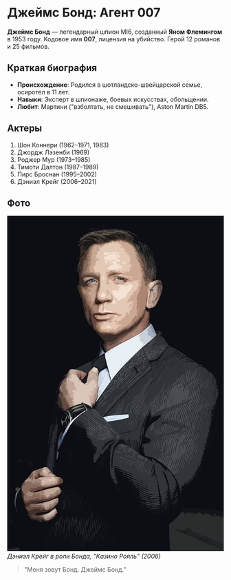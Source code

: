 # Джеймс Бонд: Агент 007

**Джеймс Бонд** — легендарный шпион MI6, созданный **Яном Флемингом** в 1953 году. Кодовое имя **007**, лицензия на убийство. Герой 12 романов и 25 фильмов. 

## Краткая биография
- **Происхождение**: Родился в шотландско-швейцарской семье, осиротел в 11 лет.
- **Навыки**: Эксперт в шпионаже, боевых искусствах, обольщении.
- **Любит**: Мартини ("взболтать, не смешивать"), Aston Martin DB5.

## Актеры
1. Шон Коннери (1962–1971, 1983)
2. Джордж Лэзенби (1969)
3. Роджер Мур (1973–1985)
4. Тимоти Далтон (1987–1989)
5. Пирс Броснан (1995–2002)
6. Дэниэл Крейг (2006–2021)

## Фото
![Джеймс Бонд](JB.jpg)  
*Дэниэл Крейг в роли Бонда, "Казино Рояль" (2006)*

> "Меня зовут Бонд. Джеймс Бонд."